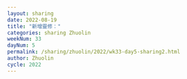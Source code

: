```yaml
---
layout: sharing
date: 2022-08-19
title: "新增靈修："
categories: sharing Zhuolin
weekNum: 33
dayNum: 5
permalink: /sharing/zhuolin/2022/wk33-day5-sharing2.html
author: Zhuolin
cycle: 2022
---  
```

